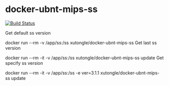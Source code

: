 # docker-ubnt-mips-ss

[![Build Status](https://travis-ci.org/xutongle/docker-ubnt-mips-ss.svg?branch=master)](https://travis-ci.org/xutongle/docker-ubnt-mips-ss)

Get default ss version

docker run --rm -v /app/ss:/ss xutongle/docker-ubnt-mips-ss
Get last ss version

docker run --rm -it -v /app/ss:/ss xutongle/docker-ubnt-mips-ss update
Get specify ss version

docker run --rm -it -v /app/ss:/ss -e ver=3.1.1 xutongle/docker-ubnt-mips-ss update